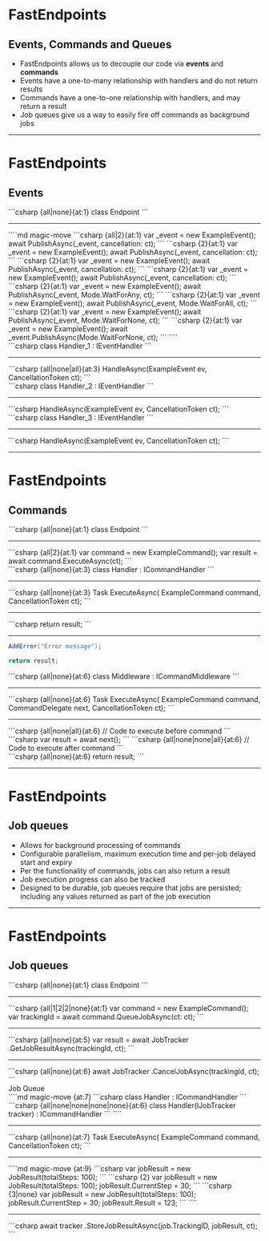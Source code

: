 <h1>FastEndpoints</h1>
<h2>Events, Commands and Queues</h2>

<ul class="content">
  <li>FastEndpoints allows us to decouple our code via <strong>events</strong> and <strong>commands</strong></li>
  <v-clicks>
    <li>Events have a one-to-many relationship with handlers and do not return results</li>
    <li>Commands have a one-to-one relationship with handlers, and may return a result</li>
    <li>Job queues give us a way to easily fire off commands as background jobs</li>
  </v-clicks>
</ul>

<!--
If we’re feeling particularly nostalgic, FastEndpoints allows for that familiar Mediator-like handler pattern as well.

This allows for what is a very simple starting point to organically grow into a solution that's more reminiscent of a typical MediatR-based solution; or, perhaps we just want to extract some common logic without necessarily wrapping it a service.

FastEndpoint’s commands and events reflect the familiar MediatR request / response pattern, as well as their notifications pattern.

[click] Events are essentially a one-to-many fire-and-forget, while commands [click] have a one-to-one relationship with handlers, and may return a result.

[click] We also have the ability to queue up commands to be run in the background &mdash; useful for long-running tasks where we don't want to block a user's interaction with a web page.
-->

---

<h1>FastEndpoints</h1>
<h2>Events</h2>

<div class="content">

<v-drag pos="52,176,350,_">
  <div class="box" data-id="endpoint">
```csharp {all|none}{at:1}
class Endpoint<TRequest>
```
  <hr/>
````md magic-move
```csharp {all|2}{at:1}
var _event = new ExampleEvent();
await PublishAsync(_event, cancellation: ct);
```
```csharp {2}{at:1}
var _event = new ExampleEvent();
await PublishAsync(_event, cancellation: ct);
```
```csharp {2}{at:1}
var _event = new ExampleEvent();
await PublishAsync(_event, cancellation: ct);
```
```csharp {2}{at:1}
var _event = new ExampleEvent();
await PublishAsync(_event, cancellation: ct);
```
```csharp {2}{at:1}
var _event = new ExampleEvent();
await PublishAsync(_event, Mode.WaitForAny, ct);
```
```csharp {2}{at:1}
var _event = new ExampleEvent();
await PublishAsync(_event, Mode.WaitForAll, ct);
```
```csharp {2}{at:1}
var _event = new ExampleEvent();
await PublishAsync(_event, Mode.WaitForNone, ct);
```
```csharp {2}{at:1}
var _event = new ExampleEvent();
await _event.PublishAsync(Mode.WaitForNone, ct);
```
````
  </div>
</v-drag>

  <v-drag pos="568,352,350,_">
    <div class="box" data-id="first" v-click="2">
```csharp
class Handler_1 : IEventHandler<ExampleEvent>
```
      <hr/>
```csharp {all|none|all}{at:3}
HandleAsync(ExampleEvent ev, CancellationToken ct);
```
    </div>
  </v-drag>

  <FancyArrow v-click="2" q1="[data-id=endpoint]" q2="[data-id=first]" pos1="bottom-right" pos2="top-left" color="gray" head-size="15" width="1" class="z-100" seed="1" />
  <FancyArrow v-click="[5,7]" q1="[data-id=endpoint]" q2="[data-id=first]" pos1="bottom-right" pos2="top-left" color="pink" head-size="15" width="3" class="z-100" seed="1" />

  <v-drag pos="608,204,350,_">
    <div class="box" data-id="second" v-click="5">
```csharp
class Handler_2 : IEventHandler<ExampleEvent>
```
      <hr/>
```csharp
HandleAsync(ExampleEvent ev, CancellationToken ct);
```
    </div>
  </v-drag>

  <FancyArrow v-click="5" q1="[data-id=endpoint]" q2="[data-id=second]" pos1="right" pos2="left" color="gray" head-size="15" width="1" class="z-100" seed="2" />
  <FancyArrow v-click="[6,7]" q1="[data-id=endpoint]" q2="[data-id=second]" pos1="right" pos2="left" color="pink" head-size="15" width="3" class="z-100" seed="2" />

  <v-drag pos="133,412,350,_">
    <div class="box" data-id="third" v-click="5">
```csharp
class Handler_3 : IEventHandler<ExampleEvent>
```
      <hr/>
```csharp
HandleAsync(ExampleEvent ev, CancellationToken ct);
```
    </div>
  </v-drag>

  <FancyArrow v-click="5" q1="[data-id=endpoint]" q2="[data-id=third]" pos1="bottom" pos2="top" color="gray" head-size="15" width="1" class="z-100" seed="3" />
  <FancyArrow v-click="[6,7]" q1="[data-id=endpoint]" q2="[data-id=third]" pos1="bottom" pos2="top" color="pink" head-size="15" width="3" class="z-100" seed="3" />
</div>

<!--
Raising events in FastEndpoints is pretty straightforward.

Create an event inside an `Endpoint` [click], and publish it with `PublishAsync`.

[click] Any event handlers with that event provided as its [click] type parameter will be invoked. [click]

We can wait for any one of our handlers to complete execution... [click]

Or we can wait for all of them... [click]

Or we can wait for none. [click]

Events can also be invoked from outside of an endpoint if required [click], by having our event class implement `IEvent`, which exposes a `PublishAsync` method on the event itself.
-->

---

<h1>FastEndpoints</h1>
<h2>Commands</h2>

<div class="content">
  <v-drag pos="52,176,315,_">
    <div class="box" data-id="command-endpoint">
```csharp {all|none}{at:1}
class Endpoint<TRequest>
```
      <hr/>
```csharp {all|2}{at:1}
var command = new ExampleCommand();
var result = await command.ExecuteAsync(ct);
```
    </div>
  </v-drag>

  <v-drag pos="491,176,390,_">
    <div class="box" data-id="command-handler" v-click="[2,5]">
```csharp {all|none}{at:3}
class Handler : ICommandHandler<ExampleCommand, int>
```
      <hr/>
```csharp {all|none}{at:3}
Task<int> ExecuteAsync(
    ExampleCommand command,
    CancellationToken ct);
```
<div v-click="[3,4]" class="v-click-foo">
  <hr/>
```csharp
return result;
```
</div>
<div v-click="4" class="v-click-foo">
  <hr/>

```csharp {all|1}{at:3}
AddError("Error message");

return result;
```
</div>
    </div>
  </v-drag>

  <v-drag pos="491,176,390,_">
    <div class="box" data-id="middleware" v-click="5">
```csharp {all|none}{at:6}
class Middleware
    : ICommandMiddleware<ExampleCommand, int>
```
      <hr/>
```csharp {all|none}{at:6}
Task<int> ExecuteAsync(
    ExampleCommand command,
    CommandDelegate<int> next,
    CancellationToken ct);
```
<hr/>
<div data-id="middleware-before">
```csharp {all|none|all}{at:6}
// Code to execute before command
```
</div>
```csharp
var result = await next();
```
```csharp {all|none|none|all}{at:6}
// Code to execute after command
```
<div data-id="middleware-after">
```csharp {all|none}{at:6}
return result;
```
</div>
    </div>
  </v-drag>

  <FancyArrow v-click="2" x1="362" y1="245" x2="493" y2="245" color="pink" head-size="15" width="1" class="z-100" seed="70" />
</div>

<style>
  .slidev-vclick-hidden {
    display: none;
  }
</style>

<!--
Commands are likewise straightforward to implement at the most basic level, providing us with a request / response pipeline to a single handler.

[click] We simply call `ExecuteAsync()` on our command [click], which will invoke the handler, and optionally return the result. [click]

We can also call `AddError` [click] from a command handler to append to the error context, which will add the error to any others raised by other commands or the endpoint itself.

[click] Commands also give us the benefit of a middleware-like pipeline which function just about the same as pipeline behaviours in MediatR.

[click] Using a middleware here simply requires us to invoke the `next()` delegate to execute our command handler, with whatever code we want to run before [click] and after [click] the command is handled.
-->

---

<h1>FastEndpoints</h1>
<h2>Job queues</h2>

<ul class="content">
  <li>Allows for background processing of commands</li>
  <v-clicks>
    <li>Configurable parallelism, maximum execution time and per-job delayed start and expiry</li>
    <li>Per the functionality of commands, jobs can also return a result</li>
    <li>Job execution progress can also be tracked</li>
    <li>Designed to be durable, job queues require that jobs are persisted; including any values returned as part of the job execution</li>
  </v-clicks>
</ul>

<!--
Coming to some of the spicier offerings, FastEndpoints also gives a way to invoke these same commands as background jobs.

[click] We have control over the degree of parallelism, maximum execution times, delayed starts and expiries.

[click] Given that these jobs are essentially just commands under the hood, they can still return a result if required [click], and we can also track the progress of these jobs.

[click] While it seems like we can just easily throw our existing commands into a job queue, these jobs _are_ designed to be durable, which means there's a bit more setup involved.
-->


---

<h1>FastEndpoints</h1>
<h2>Job queues</h2>

<div class="content">
  <v-drag pos="52,176,375,_">
    <div class="box">
```csharp {all|none}{at:1}
class Endpoint<TRequest>
```
      <hr/>
```csharp {all|1|2|2|none}{at:1}
var command = new ExampleCommand();
var trackingId = await command.QueueJobAsync(ct: ct);
```
<div v-click="4">
  <hr/>
```csharp {all|none}{at:5}
var result = await JobTracker<ExampleCommand>
    .GetJobResultAsync<int>(trackingId, ct);
```
</div>
<div v-click="5">
  <hr/>
```csharp {all|none}{at:6}
await JobTracker<ExampleCommand>
    .CancelJobAsync(trackingId, ct);
```
</div>
    </div>
  </v-drag>

  <v-drag pos="553,164,112,_">
    <div v-click="3" class="floating-label text-pink-500" data-id="job-queue" v-mark.gray.box="{ at: 3, iterations: 1, animationDuration: 350 }">Job Queue</div>
  </v-drag>
  <FancyArrow v-click="3" x1="422" y1="200" x2="545" y2="180" color="gray" arc="0.15" head-size="15" width="1" class="z-100" seed="40" />

  <v-drag pos="546,221,390,_">
    <div class="box" data-id="command-handler" v-click="6">
````md magic-move {at:7}
```csharp
class Handler : ICommandHandler<ExampleCommand, int>
```
```csharp {all|none|none|none|none}{at:6}
class Handler(IJobTracker<ExampleCommand> tracker)
    : ICommandHandler<ExampleCommand, int>
```
````
      <hr/>
```csharp {all|none}{at:7}
Task<int> ExecuteAsync(
    ExampleCommand command,
    CancellationToken ct);
```
<div v-click="8">
  <hr/>
````md magic-move {at:9}
```csharp
var jobResult = new JobResult<int>(totalSteps: 100);
```
```csharp {2}
var jobResult = new JobResult<int>(totalSteps: 100);
jobResult.CurrentStep = 30;
```
```csharp {3|none}
var jobResult = new JobResult<int>(totalSteps: 100);
jobResult.CurrentStep = 30;
jobResult.Result = 123;
```
````
</div>
<div v-click="11">
  <hr/>
```csharp
await tracker
    .StoreJobResultAsync(job.TrackingID, jobResult, ct);
```
</div>
    </div>
  </v-drag>
</div>

<style>
  .slidev-vclick-hidden {
    display: none;
  }
</style>

<!--
So, this still uses the exact same command from our previous example. [click]

The only difference is that instead of invoking it directly with `ExecuteAsync` [click], we're calling `QueueJobAsync` instead.

[click] Now, `QueueJobAsync` simply adds the job the to queue, and returns a tracking ID.

[click] We can use that tracking ID to check the progress of the job [click], or cancel it if required.

[click] The queue will then be responsible for executing the command in the background, depending on how we've configured our parallelism etc.

[click] If we do want to implement progress tracking, we need to inject an `IJobTracker` into our handler and have our command implement an `ITrackableJob` interface.

[click] We then create a new `JobResult`, where we can set the total number of steps, [click] and from there, we can update the current step as the job progresses [click], and finally, we can set the result of the job.

[click] Now, as mentioned, these jobs are designed to be durable, and as this method indicates, we need to set up some way to store the jobs and their results.
-->
